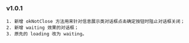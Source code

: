 ### v1.0.1

```
1. 新增 okNotClose 方法用来针对信息展示类对话框点击确定按钮时阻止对话框关闭；
2. 新增 waiting 效果的对话框； 
3. 原先的 loading 改为 waiting。
```

